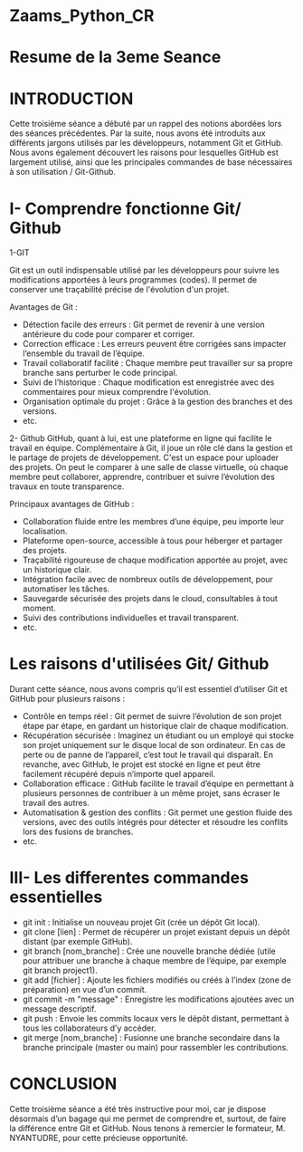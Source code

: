 # Zaams_Python_CR
# Resume de la 3eme Seance
# INTRODUCTION
Cette troisième séance a débuté par un rappel des notions abordées lors des séances précédentes. Par la suite, nous avons été introduits aux différents jargons utilisés par les développeurs, notamment Git et GitHub.
Nous avons également découvert les raisons pour lesquelles GitHub est largement utilisé, ainsi que les principales commandes de base nécessaires à son utilisation / Git-Github.

# I- Comprendre fonctionne Git/ Github
1-GIT

Git est un outil indispensable utilisé par les développeurs pour suivre les modifications apportées à leurs programmes (codes).
Il permet de conserver une traçabilité précise de l'évolution d'un projet.

Avantages de Git :
- Détection facile des erreurs : Git permet de revenir à une version antérieure du code pour comparer et corriger.
- Correction efficace : Les erreurs peuvent être corrigées sans impacter l’ensemble du travail de l’équipe.
- Travail collaboratif facilité : Chaque membre peut travailler sur sa propre branche sans perturber le code principal.
- Suivi de l’historique : Chaque modification est enregistrée avec des commentaires pour mieux comprendre l'évolution.
- Organisation optimale du projet : Grâce à la gestion des branches et des versions.
- etc.

2- Github
GitHub, quant à lui, est une plateforme en ligne qui facilite le travail en équipe. Complémentaire à Git, il joue un rôle clé dans la gestion et le partage de projets de développement. C'est un espace pour uploader des projets.
On peut le comparer à une salle de classe virtuelle, où chaque membre peut collaborer, apprendre, contribuer et suivre l’évolution des travaux en toute transparence.

Principaux avantages de GitHub :
- Collaboration fluide entre les membres d’une équipe, peu importe leur localisation.
- Plateforme open-source, accessible à tous pour héberger et partager des projets.
- Traçabilité rigoureuse de chaque modification apportée au projet, avec un historique clair.
- Intégration facile avec de nombreux outils de développement, pour automatiser les tâches.
- Sauvegarde sécurisée des projets dans le cloud, consultables à tout moment.
- Suivi des contributions individuelles et travail transparent.
- etc.


# Les raisons d'utilisées Git/ Github
Durant cette séance, nous avons compris qu’il est essentiel d’utiliser Git et GitHub pour plusieurs raisons :
- Contrôle en temps réel : Git permet de suivre l’évolution de son projet étape par étape, en gardant un historique clair de chaque modification.
- Récupération sécurisée : Imaginez un étudiant ou un employé qui stocke son projet uniquement sur le disque local de son ordinateur. En cas de perte ou de panne de l’appareil, c’est tout le travail qui disparaît. En revanche, avec GitHub, le projet est stocké en ligne et peut être facilement récupéré depuis n’importe quel appareil.
- Collaboration efficace : GitHub facilite le travail d’équipe en permettant à plusieurs personnes de contribuer à un même projet, sans écraser le travail des autres.
- Automatisation & gestion des conflits : Git permet une gestion fluide des versions, avec des outils intégrés pour détecter et résoudre les conflits lors des fusions de branches.
- etc.


# III- Les differentes commandes essentielles

- git init : Initialise un nouveau projet Git (crée un dépôt Git local).
- git clone [lien] : Permet de récupérer un projet existant depuis un dépôt distant (par exemple GitHub).
- git branch [nom_branche] : Crée une nouvelle branche dédiée (utile pour attribuer une branche à chaque membre de l’équipe, par exemple git branch project1).
- git add [fichier] : Ajoute les fichiers modifiés ou créés à l’index (zone de préparation) en vue d’un commit.
- git commit -m "message" : Enregistre les modifications ajoutées avec un message descriptif.
- git push : Envoie les commits locaux vers le dépôt distant, permettant à tous les collaborateurs d’y accéder.
- git merge [nom_branche] : Fusionne une branche secondaire dans la branche principale (master ou main) pour rassembler les contributions.


# CONCLUSION

Cette troisième séance a été très instructive pour moi, car je dispose désormais d’un bagage qui me permet de comprendre et, surtout, de faire la différence entre Git et GitHub. Nous tenons à remercier le formateur, M. NYANTUDRE, pour cette précieuse opportunité.



